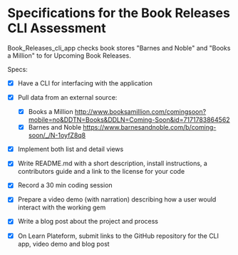 # Specifications for the Book Releases CLI Assessment

Book_Releases_cli_app checks book stores "Barnes and Noble" and "Books a Million" to for Upcoming Book Releases.

Specs:
- [x] Have a CLI for interfacing with the application
- [x] Pull data from an external source:
  - [x] Books a Million http://www.booksamillion.com/comingsoon?mobile=no&DDTN=Books&DDLN=Coming-Soon&id=7171783864562
  - [x] Barnes and Noble https://www.barnesandnoble.com/b/coming-soon/_/N-1oyfZ8q8

- [x] Implement both list and detail views
- [x] Write README.md with a short description, install instructions, a contributors guide and
      a link to the license for your code
- [x] Record a 30 min coding session
- [x] Prepare a video demo (with narration) describing how a user would interact with the working gem
- [x] Write a blog post about the project and process
- [x] On Learn Plateform, submit links to the GitHub repository for the CLI app, video demo and blog post

